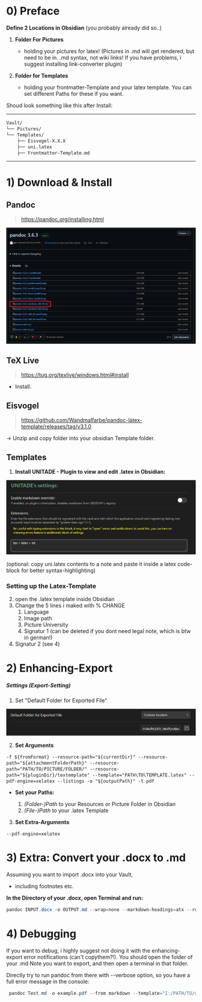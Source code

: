 
# 0) Preface

**Define 2 Locations in Obsidian** (you probably already did so..)

1) **Folder For Pictures** 
	- holding your pictures for latex! (Pictures in .md will get rendered, but need to be in. .md syntax, not wiki links! If you have problems, i suggest installing link-converter plugin)

2) **Folder for Templates**
	- holding your frontmatter-Template and your latex template. You can set different Paths for these if you want. 

Shoud look something like this after Install: 

---
```
Vault/
└── Pictures/
└── Templates/
    ├── Eisvogel-X.X.X
    ├── uni.latex
    ├── Frontmatter-Template.md
```
---


# 1) Download & Install

## Pandoc

>   https://pandoc.org/installing.html

![](Pasted%20image%2020250308170136.png)
## TeX Live

>   https://tug.org/texlive/windows.html#install

- Install. 

## Eisvogel

>   https://github.com/Wandmalfarbe/pandoc-latex-template/releases/tag/v3.1.0

-> Unzip and copy folder into your obsidian Template folder. 

## Templates

1) **Install UNITADE - Plugin to view and edit .latex in Obsidian:** 

![](Pasted%20image%2020250308173834.png)

(optional: copy uni.latex contents to a note and paste it inside a latex code-block for better syntax-highlighting)

### Setting up the Latex-Template 


2)  open the .latex template inside Obsidian
3) Change the 5 lines i maked with % CHANGE
	1) Language
	2) Image path
	3) Picture University
	4) Signatur 1 (can be deleted if you dont need legal note, which is btw in german!)
  5) Signatur 2 (see 4)


# 2) Enhancing-Export 

#####  Settings (Export-Setting)
1) Set "Default Folder for Exported File"

![](Pasted%20image%2020250308173940.png)


2) **Set Arguments**
```
-f ${fromFormat} --resource-path="${currentDir}" --resource-path="${attachmentFolderPath}" --resource-path="PATH/TO/PICTURE/FOLDER/" --resource-path="${pluginDir}/textemplate" --template="PATH\TO\TEMPLATE.latex" --pdf-engine=xelatex --listings -o "${outputPath}" -t pdf
```

- **Set your Paths:** 

	1) *(Folder-)Path* to your Resources or Picture Folder in Obsidian 
	2) *(File-)Path* to your .latex Template 

3) **Set Extra-Arguments**

```
--pdf-engine=xelatex
```



# 3) Extra: Convert your .docx to .md

Assuming you want to import .docx into your Vault,
- including footnotes etc. 

**In the Directory of your .docx, open Terminal and run:**
```powershell
pandoc INPUT.docx -o OUTPUT.md --wrap=none --markdown-headings=atx --reference-links --strip-comments --extract-media=./media

```



# 4) Debugging 

If you want to debug, i highly suggest not doing it with the enhancing-export error notifications (can't copythem?!). You should open the folder of your .md Note you want to export, and then open a terminal in that folder. 

Directly try to run pandoc from there with --verbose option, so you have a full error message in the console:

```powershell
 pandoc Test.md -o example.pdf --from markdown --template="I:/PATH/TO/uni.latex" --listings --pdf-engine=xelatex --resource-path="I:/PATH/TO/Pictures" --verbose 
```





